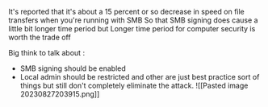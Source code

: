 It's reported that it's about a 15 percent or so decrease in speed on file transfers when you're running with SMB
So that SMB signing does cause a little bit longer time period but Longer time period for computer security is worth the trade off

Big think to talk about :
- SMB signing should be enabled
- Local admin should be restricted
and other are just best practice sort of things but still don't completely eliminate the attack.
![[Pasted image 20230827203915.png]]
